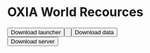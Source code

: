 <h1> OXIA World Recources </h1> 
  <a href="https://data.cuucle.repl.co/oxia/launcher-redirerctor/">
  <button> Download launcher <button>
    </a>
    <br>
    <a href="https://github.com/Cuucle-Dev/oxiaworld/releases"> 
      <button> Download data </button>
    </a>
    <br>
    <a href="https://github.com/Cuucle-Dev/oxiaworld/tree/main/server-edition">
       <button> Download server </button>
  </a>
